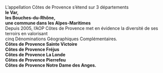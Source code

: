 <div>
                    <p class="appelations">
                        L’appellation Côtes de Provence s’étend sur 3 départements<br>
                        <strong>le Var,</strong> <br>
                        <strong>les Bouches-du-Rhône,</strong><br>  
                        <strong>une commune dans les Alpes-Maritimes</strong><br>
                        Depuis 2005, l’AOP Côtes de Provence met en évidence la diversité de ses terroirs en valorisant<br> cinq Dénominations Géographiques Complémentaires.<br> 
                        <strong>Côtes de Provence Sainte Victoire</strong><br>
                        <strong>Côtes de Provence Fréjus<br></strong>
                        <strong>Côtes de Provence La Londe<br></strong>
                        <strong>Côtes de Provence Pierrefeu<br></strong>
                        <strong>Côtes de Provence Notre Dame des Anges.</strong>
                    </p>
                </div><!----- FIN APPELATIONS -------->